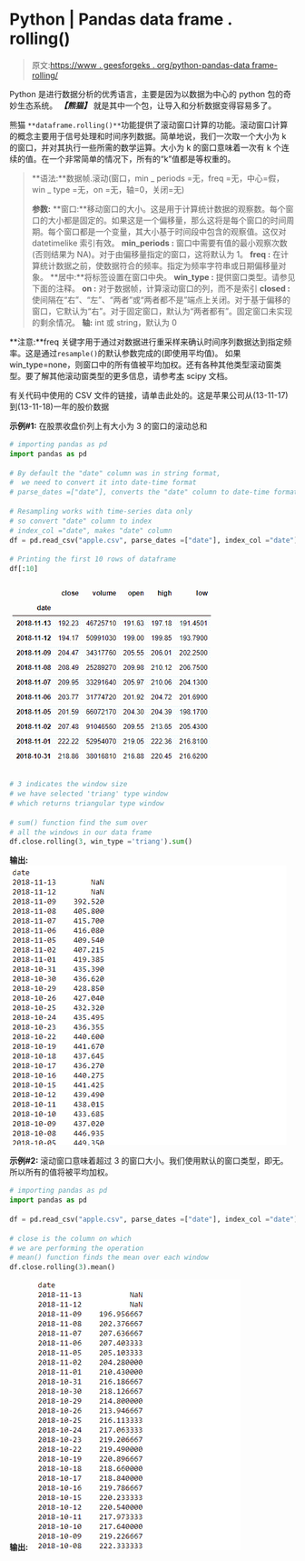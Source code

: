 # Python | Pandas data frame . rolling()

> 原文:[https://www . geesforgeks . org/python-pandas-data frame-rolling/](https://www.geeksforgeeks.org/python-pandas-dataframe-rolling/)

Python 是进行数据分析的优秀语言，主要是因为以数据为中心的 python 包的奇妙生态系统。 ***【熊猫】*** 就是其中一个包，让导入和分析数据变得容易多了。

熊猫 `**dataframe.rolling()**`功能提供了滚动窗口计算的功能。滚动窗口计算的概念主要用于信号处理和时间序列数据。简单地说，我们一次取一个大小为 k 的窗口，并对其执行一些所需的数学运算。大小为 k 的窗口意味着一次有 k 个连续的值。在一个非常简单的情况下，所有的“k”值都是等权重的。

> **语法:**数据帧.滚动(窗口，min _ periods =无，freq =无，中心=假，win _ type =无，on =无，轴=0，关闭=无)
> 
> **参数:**
> **窗口:**移动窗口的大小。这是用于计算统计数据的观察数。每个窗口的大小都是固定的。如果这是一个偏移量，那么这将是每个窗口的时间周期。每个窗口都是一个变量，其大小基于时间段中包含的观察值。这仅对 datetimelike 索引有效。
> **min_periods :** 窗口中需要有值的最小观察次数(否则结果为 NA)。对于由偏移量指定的窗口，这将默认为 1。
> **freq :** 在计算统计数据之前，使数据符合的频率。指定为频率字符串或日期偏移量对象。
> **居中:**将标签设置在窗口中央。
> **win_type :** 提供窗口类型。请参见下面的注释。
> **on :** 对于数据帧，计算滚动窗口的列，而不是索引
> **closed :** 使间隔在“右”、“左”、“两者”或“两者都不是”端点上关闭。对于基于偏移的窗口，它默认为“右”。对于固定窗口，默认为“两者都有”。固定窗口未实现的剩余情况。
> **轴:** int 或 string，默认为 0

**注意:**freq 关键字用于通过对数据进行重采样来确认时间序列数据达到指定频率。这是通过`resample()`的默认参数完成的(即使用平均值)。
如果 win_type=none，则窗口中的所有值被平均加权。还有各种其他类型滚动窗类型。要了解其他滚动窗类型的更多信息，请参考[本](https://docs.scipy.org/doc/scipy/reference/signal.html#window-functions) scipy 文档。

有关代码中使用的 CSV 文件的链接，请单击此处的。这是苹果公司从(13-11-17)到(13-11-18)一年的股价数据

**示例#1:** 在股票收盘价列上有大小为 3 的窗口的滚动总和

```py
# importing pandas as pd
import pandas as pd

# By default the "date" column was in string format,
#  we need to convert it into date-time format
# parse_dates =["date"], converts the "date" column to date-time format

# Resampling works with time-series data only
# so convert "date" column to index
# index_col ="date", makes "date" column
df = pd.read_csv("apple.csv", parse_dates =["date"], index_col ="date")

# Printing the first 10 rows of dataframe
df[:10]
```

![](img/50996392541ccb52d070005c88886756.png)

```py
# 3 indicates the window size
# we have selected 'triang' type window
# which returns triangular type window

# sum() function find the sum over
# all the windows in our data frame
df.close.rolling(3, win_type ='triang').sum()
```

**输出:**
![](img/c580214849b1777f98c46cfff3e610e0.png)

**示例#2:** 滚动窗口意味着超过 3 的窗口大小。我们使用默认的窗口类型，即无。所以所有的值将被平均加权。

```py
# importing pandas as pd
import pandas as pd

df = pd.read_csv("apple.csv", parse_dates =["date"], index_col ="date")

# close is the column on which
# we are performing the operation
# mean() function finds the mean over each window
df.close.rolling(3).mean()
```

**输出:**
![](img/aff3895e34b07794f635a66b28e97d1b.png)